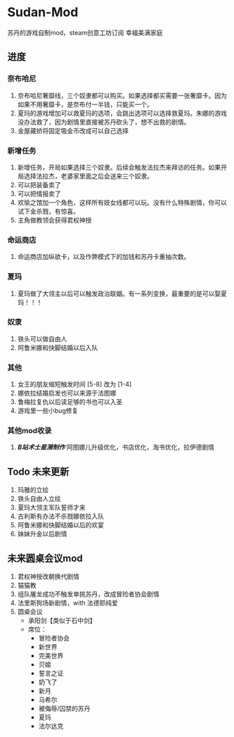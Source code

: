 # Sudan-Mod

苏丹的游戏自制mod，steam创意工坊订阅 幸福美满家庭

## 进度
### 奈布哈尼
1. 奈布哈尼奢靡线，三个奴隶都可以购买。如果选择都买需要一张奢靡卡。因为如果不用奢靡卡，是奈布付一半钱，只能买一个。
2. 夏玛的游戏增加可以救夏玛的选项，会跳出选项可以选择救夏玛。朱娜的游戏没办法救了，因为剧情里直接被苏丹砍头了，想不出救的剧情。
3. 金屋藏娇将固定吸金币改成可以自己选择

### 新增任务
1. 新增任务，开局如果选择三个奴隶。后续会触发法拉杰来拜访的任务。如果开局选择法拉杰，老婆家里面之后会送来三个奴隶。
2. 可以把装备卖了
3. 可以把情报卖了
4. 欢愉之馆加一个角色，这样所有妓女线都可以玩。没有什么特殊剧情，你可以试下金杀戮，有惊喜。
5. 主角做教领会获得君权神授

### 命运商店
1. 命运商店加纵欲卡，以及作弊模式下的加钱和苏丹卡重抽次数。

### 夏玛
1. 夏玛做了大领主以后可以触发政治联姻。有一系列变换，最重要的是可以娶夏玛！！！

### 奴隶 
1. 铁头可以做自由人
2. 阿鲁米娜和快脚结婚以后入队

### 其他
1. 女王的朋友缩短触发时间 [5-8] 改为 [1-4]
2. 娜依拉结婚启发也可以来源于法图娜
3. 鲁梅拉复仇以后读足够的书也可以入圣
4. 游戏里一些小bug修复

### 其他mod收录
1. ***B站术士星漪制作*** 阿图娜儿升级优化，书店优化，淘书优化，拉伊德剧情

## Todo 未来更新
1. 玛雅的立绘
2. 铁头自由人立绘
3. 夏玛大领主军队誓师才来
4. 古利斯有办法不杀戮娜依拉入队
5. 阿鲁米娜和快脚结婚以后的欢宴
6. 妹妹升金以后剧情

## 未来圆桌会议mod
1. 君权神授改朝换代剧情
2. 猫猫教
3. 组队屠龙成功不触发单挑苏丹，改成冒险者协会剧情
4. 法里斯狗场新剧情，with 法德耶纯爱
5. 圆桌会议
   - 承阳剑【类似于石中剑】
   - 席位：
      * 冒险者协会
      * 新世界
      * 完美世界
      * 贝姬
      * 誓言之证
      * 奶飞了
      * 新月
      * 马希尔
      * 被侮辱/囚禁的苏丹
      * 夏玛
      * 法尔达克
